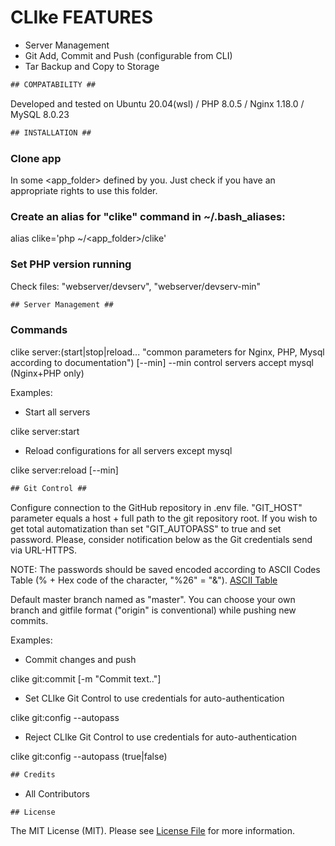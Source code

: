 # CLIke FEATURES #
* Server Management
* Git Add, Commit and Push (configurable from CLI)
* Tar Backup and Copy to Storage

```diff
## COMPATABILITY ##
```

Developed and tested on Ubuntu 20.04(wsl) / PHP 8.0.5 / Nginx 1.18.0 / MySQL 8.0.23

```diff
## INSTALLATION ##
```

### Clone app ###
In some \<app_folder\> defined by you. Just check if you have an appropriate rights to use this folder.

### Create an alias for "clike" command in ~/.bash_aliases: ###
alias clike='php ~/\<app_folder\>/clike'

### Set PHP version running ###
Check files: "webserver/devserv", "webserver/devserv-min"

```diff
## Server Management ##
```

### Commands ###
clike server:(start|stop|reload... "common parameters for Nginx, PHP, Mysql according to documentation") [--min]
--min control servers accept mysql (Nginx+PHP only)

Examples:
* Start all servers

clike server:start

* Reload configurations for all servers except mysql

clike server:reload [--min]

```diff
## Git Control ##
```
Configure connection to the GitHub repository in .env file.
"GIT_HOST" parameter equals a host + full path to the git repository root.
If you wish to get total automatization than set "GIT_AUTOPASS" to true and set password. Please, consider notification below as the Git credentials send via URL-HTTPS.

NOTE: The passwords should be saved encoded according to ASCII Codes Table (% + Hex code of the character, "%26" = "&").
[ASCII Table](https://ascii.cl/)

Default master branch named as "master". You can choose your own branch and gitfile format ("origin" is conventional) while pushing new commits.

Examples:
* Commit changes and push

clike git:commit [-m "Commit text.."]

* Set CLIke Git Control to use credentials for auto-authentication

clike git:config --autopass

* Reject CLIke Git Control to use credentials for auto-authentication

clike git:config --autopass (true|false)





```diff
## Credits
```
- All Contributors

```diff
## License
```
The MIT License (MIT). Please see [License File](LICENSE) for more information.